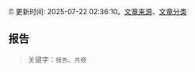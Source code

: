 :alarm_clock: 更新时间: 2025-07-22 02:36:10。[文章来源](/README.md)、[文章分类](/TAGS.md)

## 报告


> 关键字：`报告`、`月报`



